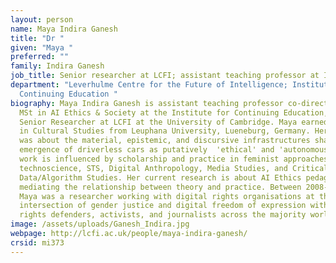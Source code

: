 ```yaml
---
layout: person
name: Maya Indira Ganesh
title: "Dr "
given: "Maya "
preferred: ""
family: Indira Ganesh
job_title: Senior researcher at LCFI; assistant teaching professor at ICE
department: "Leverhulme Centre for the Future of Intelligence; Institute for
  Continuing Education "
biography: Maya Indira Ganesh is assistant teaching professor co-directing the
  MSt in AI Ethics & Society at the Institute for Continuing Education, and a
  Senior Researcher at LCFI at the University of Cambridge. Maya earned a Drphil
  in Cultural Studies from Leuphana University, Lueneburg, Germany. Her thesis
  was about the material, epistemic, and discursive infrastructures shaping the
  emergence of driverless cars as putatively  'ethical' and 'autonomous'. Her
  work is influenced by scholarship and practice in feminist approaches to
  technoscience, STS, Digital Anthropology, Media Studies, and Critical
  Data/Algorithm Studies. Her current research is about AI Ethics pedagogy in
  mediating the relationship between theory and practice. Between 2008-2017,
  Maya was a researcher working with digital rights organisations at the
  intersection of gender justice and digital freedom of expression with human
  rights defenders, activists, and journalists across the majority world.
image: /assets/uploads/Ganesh_Indira.jpg
webpage: http://lcfi.ac.uk/people/maya-indira-ganesh/
crsid: mi373
---
```

